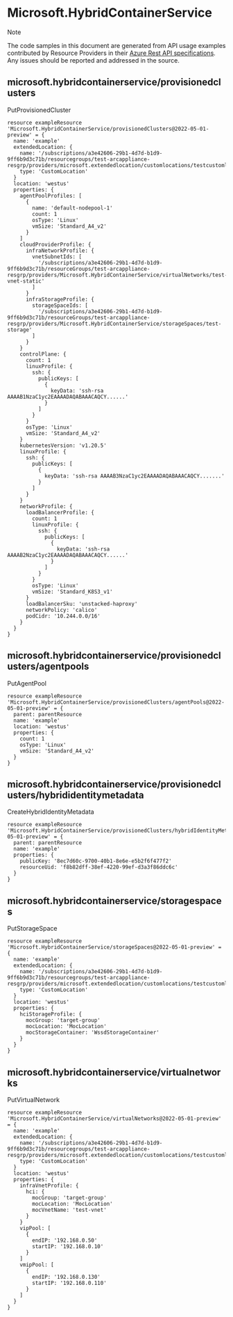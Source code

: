 # Microsoft.HybridContainerService
  
> [!NOTE]
> The code samples in this document are generated from API usage examples contributed by Resource Providers in their [Azure Rest API specifications](https://github.com/Azure/azure-rest-api-specs). Any issues should be reported and addressed in the source.


## microsoft.hybridcontainerservice/provisionedclusters

PutProvisionedCluster
```bicep
resource exampleResource 'Microsoft.HybridContainerService/provisionedClusters@2022-05-01-preview' = {
  name: 'example'
  extendedLocation: {
    name: '/subscriptions/a3e42606-29b1-4d7d-b1d9-9ff6b9d3c71b/resourcegroups/test-arcappliance-resgrp/providers/microsoft.extendedlocation/customlocations/testcustomlocation'
    type: 'CustomLocation'
  }
  location: 'westus'
  properties: {
    agentPoolProfiles: [
      {
        name: 'default-nodepool-1'
        count: 1
        osType: 'Linux'
        vmSize: 'Standard_A4_v2'
      }
    ]
    cloudProviderProfile: {
      infraNetworkProfile: {
        vnetSubnetIds: [
          '/subscriptions/a3e42606-29b1-4d7d-b1d9-9ff6b9d3c71b/resourceGroups/test-arcappliance-resgrp/providers/Microsoft.HybridContainerService/virtualNetworks/test-vnet-static'
        ]
      }
      infraStorageProfile: {
        storageSpaceIds: [
          '/subscriptions/a3e42606-29b1-4d7d-b1d9-9ff6b9d3c71b/resourceGroups/test-arcappliance-resgrp/providers/Microsoft.HybridContainerService/storageSpaces/test-storage'
        ]
      }
    }
    controlPlane: {
      count: 1
      linuxProfile: {
        ssh: {
          publicKeys: [
            {
              keyData: 'ssh-rsa AAAAB1NzaC1yc2EAAAADAQABAAACAQCY......'
            }
          ]
        }
      }
      osType: 'Linux'
      vmSize: 'Standard_A4_v2'
    }
    kubernetesVersion: 'v1.20.5'
    linuxProfile: {
      ssh: {
        publicKeys: [
          {
            keyData: 'ssh-rsa AAAAB3NzaC1yc2EAAAADAQABAAACAQCY.......'
          }
        ]
      }
    }
    networkProfile: {
      loadBalancerProfile: {
        count: 1
        linuxProfile: {
          ssh: {
            publicKeys: [
              {
                keyData: 'ssh-rsa AAAAB2NzaC1yc2EAAAADAQABAAACAQCY......'
              }
            ]
          }
        }
        osType: 'Linux'
        vmSize: 'Standard_K8S3_v1'
      }
      loadBalancerSku: 'unstacked-haproxy'
      networkPolicy: 'calico'
      podCidr: '10.244.0.0/16'
    }
  }
}
```

## microsoft.hybridcontainerservice/provisionedclusters/agentpools

PutAgentPool
```bicep
resource exampleResource 'Microsoft.HybridContainerService/provisionedClusters/agentPools@2022-05-01-preview' = {
  parent: parentResource 
  name: 'example'
  location: 'westus'
  properties: {
    count: 1
    osType: 'Linux'
    vmSize: 'Standard_A4_v2'
  }
}
```

## microsoft.hybridcontainerservice/provisionedclusters/hybrididentitymetadata

CreateHybridIdentityMetadata
```bicep
resource exampleResource 'Microsoft.HybridContainerService/provisionedClusters/hybridIdentityMetadata@2022-05-01-preview' = {
  parent: parentResource 
  name: 'example'
  properties: {
    publicKey: '8ec7d60c-9700-40b1-8e6e-e5b2f6f477f2'
    resourceUid: 'f8b82dff-38ef-4220-99ef-d3a3f86ddc6c'
  }
}
```

## microsoft.hybridcontainerservice/storagespaces

PutStorageSpace
```bicep
resource exampleResource 'Microsoft.HybridContainerService/storageSpaces@2022-05-01-preview' = {
  name: 'example'
  extendedLocation: {
    name: '/subscriptions/a3e42606-29b1-4d7d-b1d9-9ff6b9d3c71b/resourcegroups/test-arcappliance-resgrp/providers/microsoft.extendedlocation/customlocations/testcustomlocation'
    type: 'CustomLocation'
  }
  location: 'westus'
  properties: {
    hciStorageProfile: {
      mocGroup: 'target-group'
      mocLocation: 'MocLocation'
      mocStorageContainer: 'WssdStorageContainer'
    }
  }
}
```

## microsoft.hybridcontainerservice/virtualnetworks

PutVirtualNetwork
```bicep
resource exampleResource 'Microsoft.HybridContainerService/virtualNetworks@2022-05-01-preview' = {
  name: 'example'
  extendedLocation: {
    name: '/subscriptions/a3e42606-29b1-4d7d-b1d9-9ff6b9d3c71b/resourcegroups/test-arcappliance-resgrp/providers/microsoft.extendedlocation/customlocations/testcustomlocation'
    type: 'CustomLocation'
  }
  location: 'westus'
  properties: {
    infraVnetProfile: {
      hci: {
        mocGroup: 'target-group'
        mocLocation: 'MocLocation'
        mocVnetName: 'test-vnet'
      }
    }
    vipPool: [
      {
        endIP: '192.168.0.50'
        startIP: '192.168.0.10'
      }
    ]
    vmipPool: [
      {
        endIP: '192.168.0.130'
        startIP: '192.168.0.110'
      }
    ]
  }
}
```
